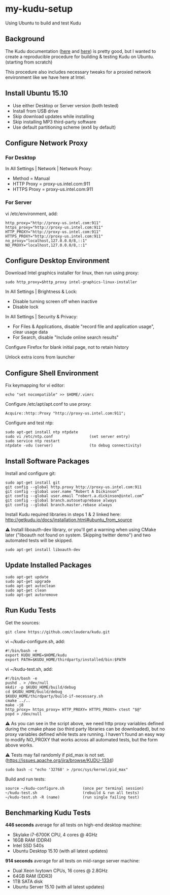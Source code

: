 # my-kudu-setup
Using Ubuntu to build and test Kudu

## Background

The Kudu documentation ([here](http://getkudu.io/docs/installation.html#ubuntu_from_source) and [here](https://github.com/cloudera/kudu)) is pretty good, but I wanted to create a reproducible procedure for building & testing Kudu on Ubuntu. (starting from scratch)

This procedure also includes necessary tweaks for a proxied network environment like we have here at Intel.

## Install Ubuntu 15.10

* Use either Desktop or Server version (both tested)
* Install from USB drive
* Skip download updates while installing
* Skip installing MP3 third-party software
* Use default partitioning scheme (ext4 by default)

## Configure Network Proxy

### For Desktop

In All Settings | Network | Network Proxy:
* Method = Manual
* HTTP Proxy = proxy-us.intel.com:911
* HTTPS Proxy = proxy-us.intel.com:911

### For Server

vi /etc/environment, add:

    http_proxy="http://proxy-us.intel.com:911"
    https_proxy="http://proxy-us.intel.com:911"
    HTTP_PROXY="http://proxy-us.intel.com:911"
    HTTPS_PROXY="http://proxy-us.intel.com:911"
    no_proxy="localhost,127.0.0.0/8,::1"
    NO_PROXY="localhost,127.0.0.0/8,::1"

## Configure Desktop Environment

Download Intel graphics installer for linux, then run using proxy:

    sudo http_proxy=$http_proxy intel-graphics-linux-installer

In All Settings | Brightness & Lock:
* Disable turning screen off when inactive
* Disable lock

In All Settings | Security & Privacy:
* For Files & Applications, disable "record file and application usage", clear usage data
* For Search, disable "Include online search results"

Configure Firefox for blank initial page, not to retain history

Unlock extra icons from launcher

## Configure Shell Environment

Fix keymapping for vi editor:

    echo "set nocompatible" >> $HOME/.vimrc

Configure /etc/apt/apt.conf to use proxy:

    Acquire::http::Proxy "http://proxy-us.intel.com:911";

Configure and test ntp:

    sudo apt-get install ntp ntpdate
    sudo vi /etc/ntp.conf                (set server entry)
    sudo service ntp restart
    ntpdate -vdu (server)                (to debug connectivity)

## Install Software Packages

Install and configure git:

    sudo apt-get install git
    git config --global http.proxy http://proxy-us.intel.com:911
    git config --global user.name “Robert A Dickinson”
    git config --global user.email “robert.a.dickinson@intel.com”
    git config --global branch.autosetuprebase always
    git config --global branch.master.rebase always

Install Kudu required libraries in steps 1 & 2 linked here:
http://getkudu.io/docs/installation.html#ubuntu_from_source

:warning: Install liboauth-dev library, or you'll get a warning when using CMake later ("liboauth not found on system.  Skipping twitter demo") and two automated tests will be skipped.

    sudo apt-get install liboauth-dev

## Update Installed Packages

    sudo apt-get update
    sudo apt-get upgrade
    sudo apt-get autoclean
    sudo apt-get clean
    sudo apt-get autoremove

## Run Kudu Tests

Get the sources:

    git clone https://github.com/cloudera/kudu.git

vi ~/kudu-configure.sh, add:

    #!/bin/bash -e
    export KUDU_HOME=$HOME/kudu
    export PATH=$KUDU_HOME/thirdparty/installed/bin:$PATH

vi ~/kudu-test.sh, add:

    #!/bin/bash -e
    pushd . > /dev/null
    mkdir -p $KUDU_HOME/build/debug
    cd $KUDU_HOME/build/debug
    $KUDU_HOME/thirdparty/build-if-necessary.sh
    cmake ../..
    make -j8
    http_proxy= https_proxy= HTTP_PROXY= HTTPS_PROXY= ctest "$@"
    popd > /dev/null

:warning: As you can see in the script above, we need http proxy variables defined during the cmake phase (so
third party libraries can be downloaded), but no proxy variables defined while tests are running. I haven't found an easy
way to modify NO_PROXY that works across all automated tests, but the form above works.

:warning: Tests may fail randomly if pid_max is not set. (https://issues.apache.org/jira/browse/KUDU-1334)

    sudo bash -c "echo '32768' > /proc/sys/kernel/pid_max" 

Build and run tests:

    source ~/kudu-configure.sh        (once per terminal session)
    ~/kudu-test.sh                    (rebuild & run all tests)
    ~/kudu-test.sh -R (name)          (run single failing test)

## Benchmarking Kudu Tests

**446 seconds** average for all tests on high-end desktop machine:
* Skylake i7-6700K CPU, 4 cores @ 4GHz
* 16GB RAM (DDR4)
* Intel SSD 540s
* Ubuntu Desktop 15.10 (with all latest updates)

**914 seconds** average for all tests on mid-range server machine:
* Dual Xeon Ivytown CPUs, 16 cores @ 2.8GHz
* 64GB RAM (DDR3)
* 1TB SATA disk
* Ubuntu Server 15.10 (with all latest updates)
